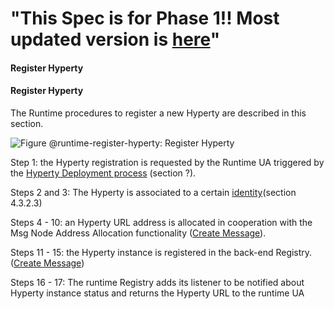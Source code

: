  "This Spec is for Phase 1!! Most updated version is [here](https://github.com/reTHINK-project/specs/tree/master/dynamic-view)" 
=============== 
#### Register Hyperty

#### Register Hyperty

The Runtime procedures to register a new Hyperty are described in this section.

![Figure @runtime-register-hyperty: Register Hyperty](register-hyperty.png)

Step 1: the Hyperty registration is requested by the Runtime UA triggered by the [Hyperty Deployment process](deploy-hyperty.md) (section ?).

Steps 2 and 3: The Hyperty is associated to a certain [identity](../identity-management/user-to-hyperty-binding.md)(section 4.3.2.3)

Steps 4 - 10: an Hyperty URL address is allocated in cooperation with the Msg Node Address Allocation functionality ([Create Message](../../messages/address-allocation-messages.md#address-allocation-request)).

Steps 11 - 15: the Hyperty instance is registered in the back-end Registry. ([Create Message](../../messages/registration-messages.md#registration-request)\)

Steps 16 - 17: The runtime Registry adds its listener to be notified about Hyperty instance status and returns the Hyperty URL to the runtime UA
